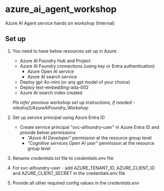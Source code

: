 # azure_ai_agent_workshop
Azure AI Agent service hands on workshop (Internal)

## Set up

1. You need to have below resources set up in Azure: 

    * Azure AI Foundry Hub and Project
    * Azure AI Foundry connections (using key or Entra authentication)
        * Azure Open AI service
        * Azure AI search service 
    * Deploy gpt 4o-mini (or any gpt model of your choice)
    * Deploy text-embedding-ada-002 
    * Azure AI search index created 

    *Pls refer previous workshop set up instructions, if needed - nileshvj2/AzureAIFoundry_Workshop*

2. Set up service principal using Azure Entra ID
    * Create service principal "svc-aifoundry-user" in Azure Entra ID and provide below permissions
        * *"Azure AI Developer"* permission at the resource group level
        * *"Cognitive services Open AI user"* permission at the resource group level
    
3. Rename *credentials.txt* file to *credentials.env* file 

4. For svc-aifoundry-user - add AZURE_TENANT_ID, AZURE_CLIENT_ID and AZURE_CLIENT_SECRET in the credentials.env file

5. Provide all other required config values in the *credentials.env*
